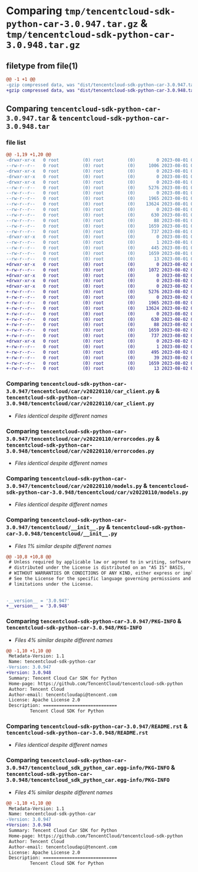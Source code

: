 # Comparing `tmp/tencentcloud-sdk-python-car-3.0.947.tar.gz` & `tmp/tencentcloud-sdk-python-car-3.0.948.tar.gz`

## filetype from file(1)

```diff
@@ -1 +1 @@
-gzip compressed data, was "dist/tencentcloud-sdk-python-car-3.0.947.tar", last modified: Tue Aug  1 00:21:08 2023, max compression
+gzip compressed data, was "dist/tencentcloud-sdk-python-car-3.0.948.tar", last modified: Wed Aug  2 00:24:42 2023, max compression
```

## Comparing `tencentcloud-sdk-python-car-3.0.947.tar` & `tencentcloud-sdk-python-car-3.0.948.tar`

### file list

```diff
@@ -1,19 +1,20 @@
-drwxr-xr-x   0 root         (0) root         (0)        0 2023-08-01 00:21:08.000000 tencentcloud-sdk-python-car-3.0.947/
--rw-r--r--   0 root         (0) root         (0)     1006 2023-08-01 00:21:08.000000 tencentcloud-sdk-python-car-3.0.947/setup.py
-drwxr-xr-x   0 root         (0) root         (0)        0 2023-08-01 00:21:08.000000 tencentcloud-sdk-python-car-3.0.947/tencentcloud/
-drwxr-xr-x   0 root         (0) root         (0)        0 2023-08-01 00:21:08.000000 tencentcloud-sdk-python-car-3.0.947/tencentcloud/car/
-drwxr-xr-x   0 root         (0) root         (0)        0 2023-08-01 00:21:08.000000 tencentcloud-sdk-python-car-3.0.947/tencentcloud/car/v20220110/
--rw-r--r--   0 root         (0) root         (0)     5276 2023-08-01 00:21:08.000000 tencentcloud-sdk-python-car-3.0.947/tencentcloud/car/v20220110/car_client.py
--rw-r--r--   0 root         (0) root         (0)        0 2023-08-01 00:21:08.000000 tencentcloud-sdk-python-car-3.0.947/tencentcloud/car/v20220110/__init__.py
--rw-r--r--   0 root         (0) root         (0)     1965 2023-08-01 00:21:08.000000 tencentcloud-sdk-python-car-3.0.947/tencentcloud/car/v20220110/errorcodes.py
--rw-r--r--   0 root         (0) root         (0)    13624 2023-08-01 00:21:08.000000 tencentcloud-sdk-python-car-3.0.947/tencentcloud/car/v20220110/models.py
--rw-r--r--   0 root         (0) root         (0)        0 2023-08-01 00:21:08.000000 tencentcloud-sdk-python-car-3.0.947/tencentcloud/car/__init__.py
--rw-r--r--   0 root         (0) root         (0)      630 2023-08-01 00:21:08.000000 tencentcloud-sdk-python-car-3.0.947/tencentcloud/__init__.py
--rw-r--r--   0 root         (0) root         (0)       88 2023-08-01 00:21:08.000000 tencentcloud-sdk-python-car-3.0.947/setup.cfg
--rw-r--r--   0 root         (0) root         (0)     1659 2023-08-01 00:21:08.000000 tencentcloud-sdk-python-car-3.0.947/PKG-INFO
--rw-r--r--   0 root         (0) root         (0)      737 2023-08-01 00:21:08.000000 tencentcloud-sdk-python-car-3.0.947/README.rst
-drwxr-xr-x   0 root         (0) root         (0)        0 2023-08-01 00:21:08.000000 tencentcloud-sdk-python-car-3.0.947/tencentcloud_sdk_python_car.egg-info/
--rw-r--r--   0 root         (0) root         (0)        1 2023-08-01 00:21:08.000000 tencentcloud-sdk-python-car-3.0.947/tencentcloud_sdk_python_car.egg-info/dependency_links.txt
--rw-r--r--   0 root         (0) root         (0)      445 2023-08-01 00:21:08.000000 tencentcloud-sdk-python-car-3.0.947/tencentcloud_sdk_python_car.egg-info/SOURCES.txt
--rw-r--r--   0 root         (0) root         (0)     1659 2023-08-01 00:21:08.000000 tencentcloud-sdk-python-car-3.0.947/tencentcloud_sdk_python_car.egg-info/PKG-INFO
--rw-r--r--   0 root         (0) root         (0)       13 2023-08-01 00:21:08.000000 tencentcloud-sdk-python-car-3.0.947/tencentcloud_sdk_python_car.egg-info/top_level.txt
+drwxr-xr-x   0 root         (0) root         (0)        0 2023-08-02 00:24:42.000000 tencentcloud-sdk-python-car-3.0.948/
+-rw-r--r--   0 root         (0) root         (0)     1072 2023-08-02 00:24:42.000000 tencentcloud-sdk-python-car-3.0.948/setup.py
+drwxr-xr-x   0 root         (0) root         (0)        0 2023-08-02 00:24:42.000000 tencentcloud-sdk-python-car-3.0.948/tencentcloud/
+drwxr-xr-x   0 root         (0) root         (0)        0 2023-08-02 00:24:42.000000 tencentcloud-sdk-python-car-3.0.948/tencentcloud/car/
+drwxr-xr-x   0 root         (0) root         (0)        0 2023-08-02 00:24:42.000000 tencentcloud-sdk-python-car-3.0.948/tencentcloud/car/v20220110/
+-rw-r--r--   0 root         (0) root         (0)     5276 2023-08-02 00:24:42.000000 tencentcloud-sdk-python-car-3.0.948/tencentcloud/car/v20220110/car_client.py
+-rw-r--r--   0 root         (0) root         (0)        0 2023-08-02 00:24:42.000000 tencentcloud-sdk-python-car-3.0.948/tencentcloud/car/v20220110/__init__.py
+-rw-r--r--   0 root         (0) root         (0)     1965 2023-08-02 00:24:42.000000 tencentcloud-sdk-python-car-3.0.948/tencentcloud/car/v20220110/errorcodes.py
+-rw-r--r--   0 root         (0) root         (0)    13624 2023-08-02 00:24:42.000000 tencentcloud-sdk-python-car-3.0.948/tencentcloud/car/v20220110/models.py
+-rw-r--r--   0 root         (0) root         (0)        0 2023-08-02 00:24:42.000000 tencentcloud-sdk-python-car-3.0.948/tencentcloud/car/__init__.py
+-rw-r--r--   0 root         (0) root         (0)      630 2023-08-02 00:24:42.000000 tencentcloud-sdk-python-car-3.0.948/tencentcloud/__init__.py
+-rw-r--r--   0 root         (0) root         (0)       88 2023-08-02 00:24:42.000000 tencentcloud-sdk-python-car-3.0.948/setup.cfg
+-rw-r--r--   0 root         (0) root         (0)     1659 2023-08-02 00:24:42.000000 tencentcloud-sdk-python-car-3.0.948/PKG-INFO
+-rw-r--r--   0 root         (0) root         (0)      737 2023-08-02 00:24:42.000000 tencentcloud-sdk-python-car-3.0.948/README.rst
+drwxr-xr-x   0 root         (0) root         (0)        0 2023-08-02 00:24:42.000000 tencentcloud-sdk-python-car-3.0.948/tencentcloud_sdk_python_car.egg-info/
+-rw-r--r--   0 root         (0) root         (0)        1 2023-08-02 00:24:42.000000 tencentcloud-sdk-python-car-3.0.948/tencentcloud_sdk_python_car.egg-info/dependency_links.txt
+-rw-r--r--   0 root         (0) root         (0)      495 2023-08-02 00:24:42.000000 tencentcloud-sdk-python-car-3.0.948/tencentcloud_sdk_python_car.egg-info/SOURCES.txt
+-rw-r--r--   0 root         (0) root         (0)       39 2023-08-02 00:24:42.000000 tencentcloud-sdk-python-car-3.0.948/tencentcloud_sdk_python_car.egg-info/requires.txt
+-rw-r--r--   0 root         (0) root         (0)     1659 2023-08-02 00:24:42.000000 tencentcloud-sdk-python-car-3.0.948/tencentcloud_sdk_python_car.egg-info/PKG-INFO
+-rw-r--r--   0 root         (0) root         (0)       13 2023-08-02 00:24:42.000000 tencentcloud-sdk-python-car-3.0.948/tencentcloud_sdk_python_car.egg-info/top_level.txt
```

### Comparing `tencentcloud-sdk-python-car-3.0.947/tencentcloud/car/v20220110/car_client.py` & `tencentcloud-sdk-python-car-3.0.948/tencentcloud/car/v20220110/car_client.py`

 * *Files identical despite different names*

### Comparing `tencentcloud-sdk-python-car-3.0.947/tencentcloud/car/v20220110/errorcodes.py` & `tencentcloud-sdk-python-car-3.0.948/tencentcloud/car/v20220110/errorcodes.py`

 * *Files identical despite different names*

### Comparing `tencentcloud-sdk-python-car-3.0.947/tencentcloud/car/v20220110/models.py` & `tencentcloud-sdk-python-car-3.0.948/tencentcloud/car/v20220110/models.py`

 * *Files identical despite different names*

### Comparing `tencentcloud-sdk-python-car-3.0.947/tencentcloud/__init__.py` & `tencentcloud-sdk-python-car-3.0.948/tencentcloud/__init__.py`

 * *Files 1% similar despite different names*

```diff
@@ -10,8 +10,8 @@
 # Unless required by applicable law or agreed to in writing, software
 # distributed under the License is distributed on an "AS IS" BASIS,
 # WITHOUT WARRANTIES OR CONDITIONS OF ANY KIND, either express or implied.
 # See the License for the specific language governing permissions and
 # limitations under the License.
 
 
-__version__ = '3.0.947'
+__version__ = '3.0.948'
```

### Comparing `tencentcloud-sdk-python-car-3.0.947/PKG-INFO` & `tencentcloud-sdk-python-car-3.0.948/PKG-INFO`

 * *Files 4% similar despite different names*

```diff
@@ -1,10 +1,10 @@
 Metadata-Version: 1.1
 Name: tencentcloud-sdk-python-car
-Version: 3.0.947
+Version: 3.0.948
 Summary: Tencent Cloud Car SDK for Python
 Home-page: https://github.com/TencentCloud/tencentcloud-sdk-python
 Author: Tencent Cloud
 Author-email: tencentcloudapi@tencent.com
 License: Apache License 2.0
 Description: ============================
         Tencent Cloud SDK for Python
```

### Comparing `tencentcloud-sdk-python-car-3.0.947/README.rst` & `tencentcloud-sdk-python-car-3.0.948/README.rst`

 * *Files identical despite different names*

### Comparing `tencentcloud-sdk-python-car-3.0.947/tencentcloud_sdk_python_car.egg-info/PKG-INFO` & `tencentcloud-sdk-python-car-3.0.948/tencentcloud_sdk_python_car.egg-info/PKG-INFO`

 * *Files 4% similar despite different names*

```diff
@@ -1,10 +1,10 @@
 Metadata-Version: 1.1
 Name: tencentcloud-sdk-python-car
-Version: 3.0.947
+Version: 3.0.948
 Summary: Tencent Cloud Car SDK for Python
 Home-page: https://github.com/TencentCloud/tencentcloud-sdk-python
 Author: Tencent Cloud
 Author-email: tencentcloudapi@tencent.com
 License: Apache License 2.0
 Description: ============================
         Tencent Cloud SDK for Python
```

